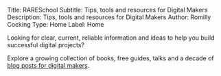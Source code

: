 Title: RARESchool
Subtitle: Tips, tools and resources for Digital Makers
Description: Tips, tools and resources for Digital Makers
Author: Romilly Cocking
Type: Home
Label: Home


Looking for clear, current, reliable information and ideas to help you build successful digital projects?

Explore a growing collection of books, free guides, talks and a decade of [blog posts for digital makers](https://blog.rareschool.com). 

